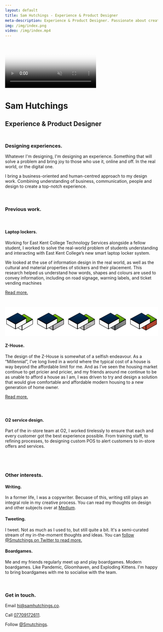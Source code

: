 ```yaml
---
layout: default
title: Sam Hutchings - Experience & Product Designer
meta-description: Experience & Product Designer. Passionate about creating a better world for everyone, through making great products.
img: /img/index.png
video: /img/index.mp4
---
```


<div class="container-fluid remove-all-margin remove-all-padding">
  <div class="row d-flex align-items-center justify-content-center flex-column">
    <div class="col">
          <video class="card-img-top" alt="{{ page.title }}" poster="{{ page.img }}" autoplay loop muted>
            <source src="{{ page.video }}" type="video/mp4">
          </video>
          <div class="card homeCard">
            <div class="card-body">
              <h1>Sam Hutchings</h1>
              <h2 class="card-subtitle mb-2 text-muted">Experience & Product Designer</h2>
              <div style="padding: 10px 0px;">
              <h3>Designing experiences.</h3>
                <p>Whatever I'm designing, I'm designing an experience. Something that will solve a problem and bring joy to those who use it, online and off. In the real world, or the digital one.</p>
                <p>I bring a business-oriented and human-centred approach to my design work. Combining understanding of business, communication, people and design to create a top-notch experience.</p>
              </div>
              <div style="padding: 10px 0px;">
              <h3>Previous work.</h3>
                <div style="padding: 20px 0px;">
                  <h4 class="card-subtitle mb-2 text-muted">Laptop lockers.</h4>
                  <p>Working for East Kent College Technology Services alongside a fellow student, I worked to solve the real-world problem of students understanding and interacting with East Kent College’s new smart laptop locker system.</p>
                  <p>We looked at the use of information design in the real world, as well as the cultural and material properties of stickers and their placement. This research helped us understand how words, shapes and colours are used to convey information, including on road signage, warning labels, and ticket vending machines</p>
                  <a href="http://samhutchings.co/designer/laptoplockers" class="btn btn-primary">Read more.</a>
                </div>
                  <div style="padding: 20px 0px;">
                  <img src="/img/z-house-index.png">
                  <h4 class="card-subtitle mb-2 text-muted">Z-House.</h4>
                  <p>The design of the Z-House is somewhat of a selfish endeavour. As a “Millennial”, I’ve long lived in a world where the typical cost of a house is way beyond the affordable limit for me. And as I’ve seen the housing market continue to get pricier and pricier, and my friends around me continue to be as unable to afford a house as I am, I was driven to try and design a solution that would give comfortable and affordable modern housing to a new generation of home owner.</p>
                  <a href="http://samhutchings.co/designer/z-house" class="btn btn-primary text-right">Read more.</a>
                </div>
                <div style="padding: 20px 0px;">
                  <h4 class="card-subtitle mb-2 text-muted">O2 service design.</h4>
                  <p>Part of the in-store team at O2, I worked tirelessly to ensure that each and every customer got the best experience possible. From training staff, to refining processes, to designing custom POS to alert customers to in-store offers and services.</p>
                </div>
              </div>
              <div style="padding: 10px 0px;">
              <h3>Other interests.</h3>
                <h4 class="card-subtitle mb-2 text-muted">Writing.</h4>
                <p>In a former life, I was a copywriter. Becuase of this, writing still plays an integral role in my creative process. You can read my thoughts on design and other subjects over at <a href="https://www.medium.com/@Smutchings">Medium</a>.</p>
                <h4 class="card-subtitle mb-2 text-muted">Tweeting.</h4>
                <p>I tweet. Not as much as I used to, but still quite a bit. It's a semi-curated stream of my in-the-moment thoughts and ideas. You can <a href="https://www.twitter.com/Smutchings">follow @Smutchings on Twitter to read more.</a></p>
                <h4 class="card-subtitle mb-2 text-muted">Boardgames.</h4>
                <p>Me and my friends regularly meet up and play boardgames. Modern boardgames. Like Pandemic, Gloomhaven, and Exploding Kittens. I'm happy to bring boardgames with me to socialise with the team.</p>
              </div>
              <div style="padding: 10px 0px;">
              <h3>Get in touch.</h3>
              <p>Email <a href="mailto:hi@samhutchings.co">hi@samhutchings.co</a>.</p>
              <p>Call <a href="tel:+447709172611">07709172611</a>.</p>
              <p>Follow <a href="https://www.twitter.com/Smutchings">@Smutchings</a>.</p>
              </div>
        </div>
      </div>
    </div>
  </div>
</div>
